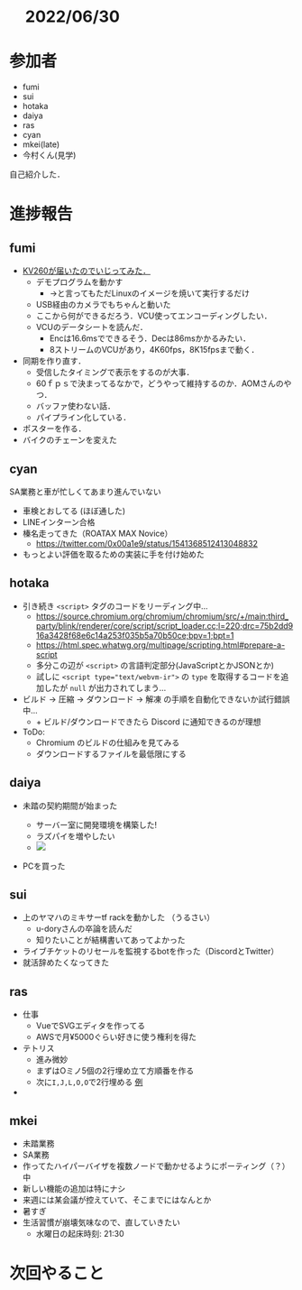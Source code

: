 # 　2022/06/30

# 参加者
- fumi
- sui
- hotaka
- daiya
- ras
- cyan
- mkei(late)
- 今村くん(見学)

自己紹介した．

# 進捗報告
## fumi
- [KV260が届いたのでいじってみた．](https://fumimaker.net/entry/2022/06/29/010708)
    - デモプログラムを動かす
        - →と言ってもただLinuxのイメージを焼いて実行するだけ
    -  USB経由のカメラでもちゃんと動いた
    - ここから何ができるだろう．VCU使ってエンコーディングしたい．
    - VCUのデータシートを読んだ．
        - Encは16.6msでできるそう．Decは86msかかるみたい．
        - 8ストリームのVCUがあり，4K60fps，8K15fpsまで動く．
- 同期を作り直す．
    - 受信したタイミングで表示をするのが大事．
    - 60ｆｐｓで決まってるなかで，どうやって維持するのか．AOMさんのやつ．
    - バッファ使わない話．
    - パイプライン化している．
- ポスターを作る．
- バイクのチェーンを変えた

## cyan

SA業務と車が忙しくてあまり進んでいない

- 車検とおしてる (ほぼ通した)
- LINEインターン合格
- 榛名走ってきた（ROATAX MAX Novice）
	- https://twitter.com/0x00a1e9/status/1541368512413048832
- もっとよい評価を取るための実装に手を付け始めた

## hotaka

- 引き続き `<script>` タグのコードをリーディング中...
    - <https://source.chromium.org/chromium/chromium/src/+/main:third_party/blink/renderer/core/script/script_loader.cc;l=220;drc=75b2dd916a3428f68e6c14a253f035b5a70b50ce;bpv=1;bpt=1>
    - <https://html.spec.whatwg.org/multipage/scripting.html#prepare-a-script>
    - 多分この辺が `<script>` の言語判定部分(JavaScriptとかJSONとか)
    - 試しに `<script type="text/webvm-ir">` の `type` を取得するコードを追加したが `null` が出力されてしまう...
- ビルド → 圧縮 → ダウンロード → 解凍 の手順を自動化できないか試行錯誤中...
    - \+ ビルド/ダウンロードできたら Discord に通知できるのが理想
- ToDo:
    - Chromium のビルドの仕組みを見てみる
    - ダウンロードするファイルを最低限にする

## daiya
- 未踏の契約期間が始まった
    - サーバー室に開発環境を構築した!
    - ラズパイを増やしたい
    - ![](https://i.imgur.com/jZp0odt.jpg)


- PCを買った


## sui
- 上のヤマハのミキサーtf rackを動かした （うるさい）
    - u-doryさんの卒論を読んだ
    - 知りたいことが結構書いてあってよかった
- ライブチケットのリセールを監視するbotを作った（DiscordとTwitter）
- 就活辞めたくなってきた


## ras
- 仕事
    - VueでSVGエディタを作ってる
    - AWSで月¥5000ぐらい好きに使う権利を得た
- テトリス
    - 進み微妙
    - まずはOミノ5個の2行埋め立て方順番を作る
    - 次に`I,J,L,O,O`で2行埋める [例](https://knewjade.github.io/fumen-for-mobile/#?d=v115@RhTpili0Tpglzhg0JeAgH)
- 

## mkei
- 未踏業務
- SA業務
- 作ってたハイパーバイザを複数ノードで動かせるようにポーティング（？）中
- 新しい機能の追加は特にナシ
- 来週には某会議が控えていて、そこまでにはなんとか
- 暑すぎ
- 生活習慣が崩壊気味なので、直していきたい
    - 水曜日の起床時刻: 21:30


# 次回やること
